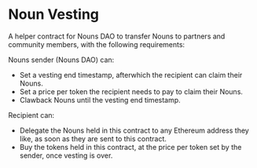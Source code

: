 # Noun Vesting

A helper contract for Nouns DAO to transfer Nouns to partners and community members, with the following requirements:

Nouns sender (Nouns DAO) can:

- Set a vesting end timestamp, afterwhich the recipient can claim their Nouns.
- Set a price per token the recipient needs to pay to claim their Nouns.
- Clawback Nouns until the vesting end timestamp.

Recipient can:

- Delegate the Nouns held in this contract to any Ethereum address they like, as soon as they are sent to this contract.
- Buy the tokens held in this contract, at the price per token set by the sender, once vesting is over.
